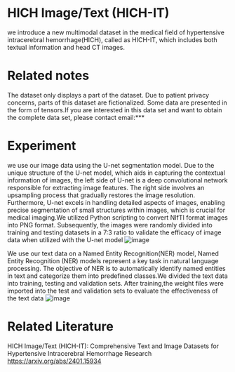 # HICH Image/Text (HICH-IT)
we introduce a new multimodal dataset in the medical field of hypertensive intracerebral hemorrhage(HICH), called as HICH-IT, which includes both textual information and head CT images.
# Related notes
The dataset only displays a part of the dataset. Due to patient privacy concerns, parts of this dataset are fictionalized. Some data are presented in the form of tensors.If you are interested in this data set and want to obtain the complete data set, please contact email:***
# Experiment
we use our image data using the U-net segmentation model. Due to the unique structure of the U-net model, which aids in capturing the contextual information of images, the left side of U-net is a deep convolutional network responsible for extracting image features. The right side involves an upsampling process that gradually restores the image resolution. Furthermore, U-net excels in handling detailed aspects of images, enabling precise segmentation of small structures within images, which is crucial for medical imaging.We utilized Python scripting to convert NIfTI format images into PNG format. Subsequently, the images were randomly divided into training and testing datasets in a 7:3 ratio to validate the efficacy of image data when utilized with the U-net model
![image](https://github.com/CYBUS123456/HICH-IT-Datasets/assets/154394829/b356dbbe-cc61-48d7-8414-ffbbe8e0e701)

We use our text data on a Named Entity Recognition(NER) model, Named Entity Recognition (NER) models represent a key task in natural language processing. The objective of NER is to automatically identify named entities in text and categorize them into predefined classes.We divided the text data into training, testing and validation sets. After training,the weight files were imported into the test and validation sets to evaluate the effectiveness of the text data
![image](https://github.com/CYBUS123456/HICH-IT-Datasets/assets/154394829/11835906-cd8b-4240-adff-0cc39c57b6ce)
# Related Literature
HICH Image/Text (HICH-IT): Comprehensive Text and Image Datasets for Hypertensive Intracerebral Hemorrhage Research
https://arxiv.org/abs/2401.15934

